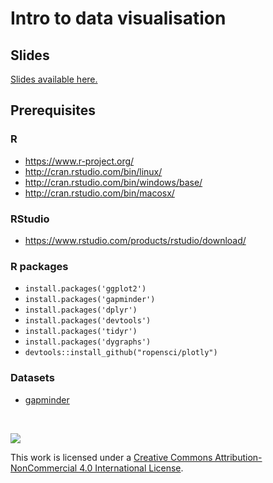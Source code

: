 # Intro to data visualisation

## Slides

[Slides available here.](https://cdn.rawgit.com/Nowosad/Intro_to_data_visualisation/d14bb533/Intro_to_data_visualisation.html)

## Prerequisites

### R

- https://www.r-project.org/
- http://cran.rstudio.com/bin/linux/
- http://cran.rstudio.com/bin/windows/base/
- http://cran.rstudio.com/bin/macosx/

### RStudio

- https://www.rstudio.com/products/rstudio/download/

### R packages

- `install.packages('ggplot2')`
- `install.packages('gapminder')`
- `install.packages('dplyr')`
- `install.packages('devtools')`
- `install.packages('tidyr')`
- `install.packages('dygraphs')`
- `devtools::install_github("ropensci/plotly")`

### Datasets

- [gapminder](https://github.com/Nowosad/Intro_to_data_visualisation/raw/master/data/gapminder.rds)

<br>

![](https://licensebuttons.net/l/by-nc/4.0/88x31.png)

This work is licensed under a [Creative Commons Attribution-NonCommercial 4.0 International License](https://creativecommons.org/licenses/by-nc/4.0/).
